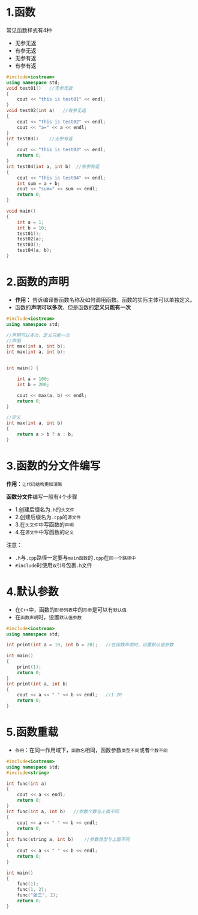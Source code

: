 # 1.函数

常见函数样式有4种

- 无参无返
- 有参无返
- 无参有返
- 有参有返

~~~c++
#include<iostream>
using namespace std;
void test01()   //无参无返
{
	cout << "this is test01" << endl;
}
void test02(int a)   //有参无返
{
	cout << "this is test02" << endl;
	cout << "a=" << a << endl;
}
int test03()    //无参有返
{
	cout << "this is test03" << endl;
	return 0;
}
int test04(int a, int b)  //有参有返
{
	cout << "this is test04" << endl;
	int sum = a + b;
	cout << "sum=" << sum << endl;
	return 0;
}

void main()
{
	int a = 1;
	int b = 10;
	test01();
	test02(a);
	test03();
	test04(a, b);
}
~~~

# 2.函数的声明

- **作用：** 告诉编译器函数名称及如何调用函数。函数的实际主体可以单独定义。
- 函数的**声明可以多次**，但是函数的**定义只能有一次**



~~~c++
#include<iostream>
using namespace std;

//声明可以多次，定义只能一次
//声明
int max(int a, int b);
int max(int a, int b);


int main() {

	int a = 100;
	int b = 200;

	cout << max(a, b) << endl;
	return 0;
}

//定义
int max(int a, int b)
{
	return a > b ? a : b;
}
~~~

# 3.函数的分文件编写

**作用：**`让代码结构更加清晰`

**函数分文件**编写一般有`4`个步骤

- 1.创建后缀名为`.h`的`头文件  `
- 2.创建后缀名为`.cpp`的`源文件`
- 3.在`头文件`中写函数的`声明`
- 4.在`源文件`中写函数的`定义`



注意：

- `.h`与`.cpp`路径一定要与`main函数`的`.cpp`在`同一个路径中`
- `#include`时使用`双引号`包裹`.h`文件



# 4.默认参数

- 在`C++`中，函数的`形参列表`中的`形参`是可以有`默认值`
- 在`函数声明`时，设置`默认值参数`

~~~c++
#include<iostream>
using namespace std;

int print(int a = 10, int b = 20);   //在函数声明时，设置默认值参数

int main()
{
	print(1);
	return 0;
}
int print(int a, int b)
{
	cout << a << " " << b << endl;   //1 20
	return 0;
}
~~~

# 5.函数重载

- `作用`：在同一作用域下，`函数名`相同，函数参数`类型不同`或者`个数不同`

~~~c++
#include<iostream>
using namespace std;
#include<string>

int func(int a)
{
	cout << a << endl;
	return 0;
}
int func(int a, int b)   //参数个数与上面不同
{
	cout << a << " " << b << endl;
	return 0;
}
int func(string a, int b)    //参数类型与上面不同
{
	cout << a << " " << b << endl;
	return 0;
}

int main()
{
	func(1);
	func(1, 2);
	func("张三", 2);
	return 0;
}
~~~











